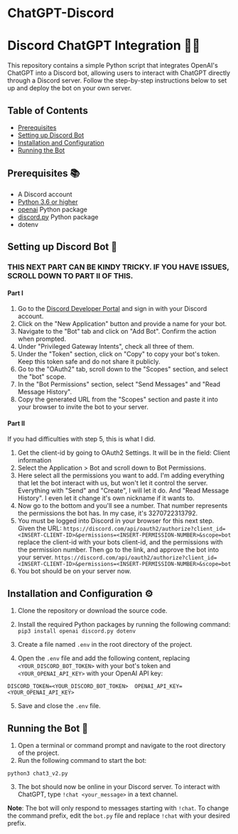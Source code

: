 # ChatGPT-Discord
# Discord ChatGPT Integration 🤖💬

This repository contains a simple Python script that integrates OpenAI's ChatGPT into a Discord bot, allowing users to interact with ChatGPT directly through a Discord server. Follow the step-by-step instructions below to set up and deploy the bot on your own server.

## Table of Contents

- [Prerequisites](#prerequisites)
- [Setting up Discord Bot](#setting-up-discord-bot)
- [Installation and Configuration](#installation-and-configuration)
- [Running the Bot](#running-the-bot)

## Prerequisites 📚

- A Discord account
- [Python 3.6 or higher](https://www.python.org/downloads/)
- [openai](https://github.com/openai/openai) Python package
- [discord.py](https://github.com/Rapptz/discord.py) Python package
 - dotenv

## Setting up Discord Bot 🤖
### THIS NEXT PART CAN BE KINDY TRICKY. IF YOU HAVE ISSUES, SCROLL DOWN TO PART II OF THIS.
#### Part I
1. Go to the [Discord Developer Portal](https://discord.com/developers/applications) and sign in with your Discord account.
2. Click on the "New Application" button and provide a name for your bot.
3. Navigate to the "Bot" tab and click on "Add Bot". Confirm the action when prompted.
4. Under "Privileged Gateway Intents", check all three of them.
5. Under the "Token" section, click on "Copy" to copy your bot's token. Keep this token safe and do not share it publicly.
6. Go to the "OAuth2" tab, scroll down to the "Scopes" section, and select the "bot" scope.
7. In the "Bot Permissions" section, select "Send Messages" and "Read Message History".
8. Copy the generated URL from the "Scopes" section and paste it into your browser to invite the bot to your server.

#### Part II
If you had difficulties with step 5, this is what I did.
1. Get the client-id by going to OAuth2 Settings. It will be in the field: Client information
2. Select the Application > Bot and scroll down to Bot Permissions.
3. Here select all the permissions you want to add. I'm adding everything that let the bot interact with us, but won't let it control the server. Everything with "Send" and "Create", I will let it do. And "Read Message History". I even let it change it's own nickname if it wants to. 
4. Now go to the bottom and you'll see a number. That number represents the permissions the bot has. In my case, it's 3270722313792.
5. You must be logged into Discord in your browser for this next step. Given the URL: `https://discord.com/api/oauth2/authorize?client_id=<INSERT-CLIENT-ID>&permissions=<INSERT-PERMISSION-NUMBER>&scope=bot`
replace the client-id with your bots client-id, and the permissions with the permission number.
Then go to the link, and approve the bot into your server.
`https://discord.com/api/oauth2/authorize?client_id=<INSERT-CLIENT-ID>&permissions=<INSERT-PERMISSION-NUMBER>&scope=bot`
6. You bot should be on your server now. 
 
## Installation and Configuration ⚙️

1. Clone the repository or download the source code.
2. Install the required Python packages by running the following command:
`pip3 install openai discord.py dotenv`

3. Create a file named `.env` in the root directory of the project.
4. Open the `.env` file and add the following content, replacing `<YOUR_DISCORD_BOT_TOKEN>` with your bot's token and `<YOUR_OPENAI_API_KEY>` with your OpenAI API key:

`DISCORD_TOKEN=<YOUR_DISCORD_BOT_TOKEN> 
OPENAI_API_KEY=<YOUR_OPENAI_API_KEY>`

5. Save and close the `.env` file.

## Running the Bot 🚀

1. Open a terminal or command prompt and navigate to the root directory of the project.
2. Run the following command to start the bot:

`python3 chat3_v2.py`

3. The bot should now be online in your Discord server. To interact with ChatGPT, type `!chat <your_message>` in a text channel.

**Note**: The bot will only respond to messages starting with `!chat`. To change the command prefix, edit the `bot.py` file and replace `!chat` with your desired prefix.

